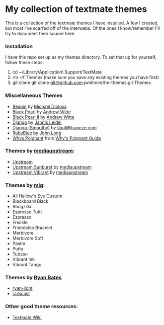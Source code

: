 # My collection of textmate themes

This is a collection of the textmate themes I have installed.  A few I created, but most I've
scarfed off of the interwebs.  Of the ones I know/remember I'll try to document their source here.

### Installation

I have this repo set up as my themes directory.  To set that up for yourself, follow these steps:

1. cd ~/Library/Application\ Support/TextMate
1. rm -rf Themes (make sure you save any existing themes you have first)
1. git clone git clone git@github.com:jwhitmire/tm-themes.git Themes

### Miscellaneous Themes

* [Bespin](http://deepend.com/mdiolosa/Bespin.tmTheme) by [Michael Diolosa](http://deepend.com/)
* [Black Pearl](http://github.com/ajwitte/textmate-goodies/blob/master/Black%20Pearl.tmTheme) by [Andrew Witte](http://github.com/ajwitte)
* [Black Pearl II](http://github.com/ajwitte/textmate-goodies/blob/master/Black%20Pearl%20II.tmTheme) by [Andrew Witte](http://github.com/ajwitte)
* [Django](http://code.djangoproject.com/attachment/wiki/TextMate/Django.tmTheme.zip) by [Jannis Leidel](http://jannisleidel.com/2007/05/django-textmate-theme/)
* [Django (Smoothy)](http://code.djangoproject.com/attachment/wiki/TextMate/django-smoothytmtheme.zip) by sbull@trapeze.com
* [RubyBlue](http://github.com/jlong/rubyblue/blob/master/RubyBlue.tmTheme) by [John Long](http://github.com/jlong)
* [Whys Poignant](http://trippledoubleyou.subtlegradient.com/tmthemes/Whys%20Poignant.tmTheme) from [Why's Poignant Guide](http://poignantguide.net/ruby/)


### Themes by [mediaupstream](http://github.com/mediaupstream):

* [Upstream](http://github.com/mediaupstream/Upstream-Textmate-Themes/blob/master/Upstream/Upstream.tmTheme)
* [Upstream Sunburst](http://github.com/mediaupstream/Upstream-Textmate-Themes/blob/master/Upstream%20Sunburst/Upstream%20Sunburst.tmTheme) by [mediaupstream](http://github.com/mediaupstream)
* [Upstream Vibrant](http://github.com/mediaupstream/Upstream-Textmate-Themes/blob/master/Upstream%20Vibrant/Upstream%20Vibrant.tmTheme) by [mediaupstream](http://github.com/mediaupstream)


### Themes by [mig](http://github.com/mig/textmate_themes):

* All Hallow's Eve Custom
* Blackboard Black
* Bongzilla
* Espresso Tutti
* Espresso
* Freckle
* Friendship Bracelet
* Merbivore
* Merbivore Soft
* Pastie
* Putty
* Tubster
* Vibrant Ink
* Vibrant Tango


### Themes by [Ryan Bates](http://github.com/ryanb)

* [ryan-light](http://github.com/ryanb/textmate-themes/blob/master/ryan-light.tmTheme)
* [railscast](http://github.com/ryanb/textmate-themes/blob/master/railscasts.tmTheme)


### Other good theme resources:

* [Textmate Wiki](http://wiki.macromates.com/Themes/UserSubmittedThemes)

